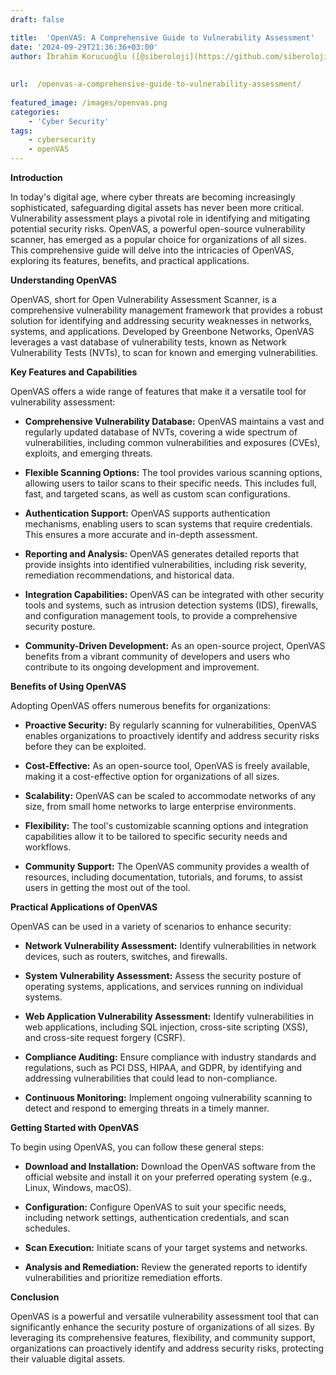 ```yaml
---
draft: false

title:  'OpenVAS: A Comprehensive Guide to Vulnerability Assessment'
date: '2024-09-29T21:36:36+03:00'
author: İbrahim Korucuoğlu ([@siberoloji](https://github.com/siberoloji))
 
 
url:  /openvas-a-comprehensive-guide-to-vulnerability-assessment/
 
featured_image: /images/openvas.png
categories:
    - 'Cyber Security'
tags:
    - cybersecurity
    - openVAS
---
```



**Introduction**



In today's digital age, where cyber threats are becoming increasingly sophisticated, safeguarding digital assets has never been more critical. Vulnerability assessment plays a pivotal role in identifying and mitigating potential security risks. OpenVAS, a powerful open-source vulnerability scanner, has emerged as a popular choice for organizations of all sizes. This comprehensive guide will delve into the intricacies of OpenVAS, exploring its features, benefits, and practical applications.



**Understanding OpenVAS**



OpenVAS, short for Open Vulnerability Assessment Scanner, is a comprehensive vulnerability management framework that provides a robust solution for identifying and addressing security weaknesses in networks, systems, and applications. Developed by Greenbone Networks, OpenVAS leverages a vast database of vulnerability tests, known as Network Vulnerability Tests (NVTs), to scan for known and emerging vulnerabilities.



**Key Features and Capabilities**



OpenVAS offers a wide range of features that make it a versatile tool for vulnerability assessment:


* **Comprehensive Vulnerability Database:** OpenVAS maintains a vast and regularly updated database of NVTs, covering a wide spectrum of vulnerabilities, including common vulnerabilities and exposures (CVEs), exploits, and emerging threats.

* **Flexible Scanning Options:** The tool provides various scanning options, allowing users to tailor scans to their specific needs. This includes full, fast, and targeted scans, as well as custom scan configurations.

* **Authentication Support:** OpenVAS supports authentication mechanisms, enabling users to scan systems that require credentials. This ensures a more accurate and in-depth assessment.

* **Reporting and Analysis:** OpenVAS generates detailed reports that provide insights into identified vulnerabilities, including risk severity, remediation recommendations, and historical data.

* **Integration Capabilities:** OpenVAS can be integrated with other security tools and systems, such as intrusion detection systems (IDS), firewalls, and configuration management tools, to provide a comprehensive security posture.

* **Community-Driven Development:** As an open-source project, OpenVAS benefits from a vibrant community of developers and users who contribute to its ongoing development and improvement.




**Benefits of Using OpenVAS**



Adopting OpenVAS offers numerous benefits for organizations:


* **Proactive Security:** By regularly scanning for vulnerabilities, OpenVAS enables organizations to proactively identify and address security risks before they can be exploited.

* **Cost-Effective:** As an open-source tool, OpenVAS is freely available, making it a cost-effective option for organizations of all sizes.

* **Scalability:** OpenVAS can be scaled to accommodate networks of any size, from small home networks to large enterprise environments.

* **Flexibility:** The tool's customizable scanning options and integration capabilities allow it to be tailored to specific security needs and workflows.

* **Community Support:** The OpenVAS community provides a wealth of resources, including documentation, tutorials, and forums, to assist users in getting the most out of the tool.




**Practical Applications of OpenVAS**



OpenVAS can be used in a variety of scenarios to enhance security:


* **Network Vulnerability Assessment:** Identify vulnerabilities in network devices, such as routers, switches, and firewalls.

* **System Vulnerability Assessment:** Assess the security posture of operating systems, applications, and services running on individual systems.

* **Web Application Vulnerability Assessment:** Identify vulnerabilities in web applications, including SQL injection, cross-site scripting (XSS), and cross-site request forgery (CSRF).   

* **Compliance Auditing:** Ensure compliance with industry standards and regulations, such as PCI DSS, HIPAA, and GDPR, by identifying and addressing vulnerabilities that could lead to non-compliance.

* **Continuous Monitoring:** Implement ongoing vulnerability scanning to detect and respond to emerging threats in a timely manner.




**Getting Started with OpenVAS**



To begin using OpenVAS, you can follow these general steps:


* **Download and Installation:** Download the OpenVAS software from the official website and install it on your preferred operating system (e.g., Linux, Windows, macOS).

* **Configuration:** Configure OpenVAS to suit your specific needs, including network settings, authentication credentials, and scan schedules.

* **Scan Execution:** Initiate scans of your target systems and networks.

* **Analysis and Remediation:** Review the generated reports to identify vulnerabilities and prioritize remediation efforts.




**Conclusion**



OpenVAS is a powerful and versatile vulnerability assessment tool that can significantly enhance the security posture of organizations of all sizes. By leveraging its comprehensive features, flexibility, and community support, organizations can proactively identify and address security risks, protecting their valuable digital assets.
